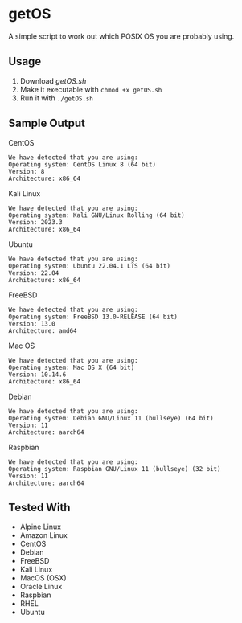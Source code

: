 # getOS
A simple script to work out which POSIX OS you are probably using.

## Usage

1. Download _getOS.sh_
2. Make it executable with `chmod +x getOS.sh`
3. Run it with `./getOS.sh`

## Sample Output

CentOS
```
We have detected that you are using:
Operating system: CentOS Linux 8 (64 bit)
Version: 8
Architecture: x86_64
```

Kali Linux
```
We have detected that you are using:
Operating system: Kali GNU/Linux Rolling (64 bit)
Version: 2023.3
Architecture: x86_64
```

Ubuntu
```
We have detected that you are using:
Operating system: Ubuntu 22.04.1 LTS (64 bit)
Version: 22.04
Architecture: x86_64
```

FreeBSD
```
We have detected that you are using:
Operating system: FreeBSD 13.0-RELEASE (64 bit)
Version: 13.0
Architecture: amd64
```

Mac OS
```
We have detected that you are using:
Operating system: Mac OS X (64 bit)
Version: 10.14.6
Architecture: x86_64
```

Debian
```
We have detected that you are using:
Operating system: Debian GNU/Linux 11 (bullseye) (64 bit)
Version: 11
Architecture: aarch64
```

Raspbian
```
We have detected that you are using:
Operating system: Raspbian GNU/Linux 11 (bullseye) (32 bit)
Version: 11
Architecture: aarch64
```

## Tested With

- Alpine Linux
- Amazon Linux
- CentOS
- Debian
- FreeBSD
- Kali Linux
- MacOS (OSX)
- Oracle Linux
- Raspbian
- RHEL
- Ubuntu
